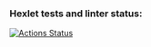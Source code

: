 ### Hexlet tests and linter status:
[![Actions Status](https://github.com/Lamer-beda/python-project-49/actions/workflows/hexlet-check.yml/badge.svg)](https://github.com/Lamer-beda/python-project-49/actions)